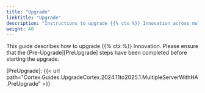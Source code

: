 ```yaml
---
title: "Upgrade"
linkTitle: "Upgrade"
description: "Instructions to upgrade {{% ctx %}} Innovation across multiple on-premise servers with high availability (HA)."
weight: 40
---
```


This guide describes how to upgrade {{% ctx %}} Innovation. Please ensure that the [Pre-Upgrade][PreUpgrade] steps have been completed before starting the upgrade.

[PreUpgrade]: {{< url path="Cortex.Guides.UpgradeCortex.2024.11to2025.1.MultipleServerWithHA.PreUpgrade" >}}
